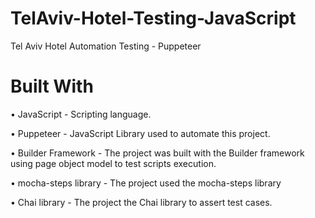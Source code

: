 # TelAviv-Hotel-Testing-JavaScript
Tel Aviv Hotel Automation Testing - Puppeteer

# Built With

• JavaScript - Scripting language.

• Puppeteer - JavaScript Library used to automate this project.

• Builder Framework - The project was built with the Builder framework using page object model to test scripts execution.

• mocha-steps library - The project used the mocha-steps library

• Chai library - The project the Chai library to assert test cases.
